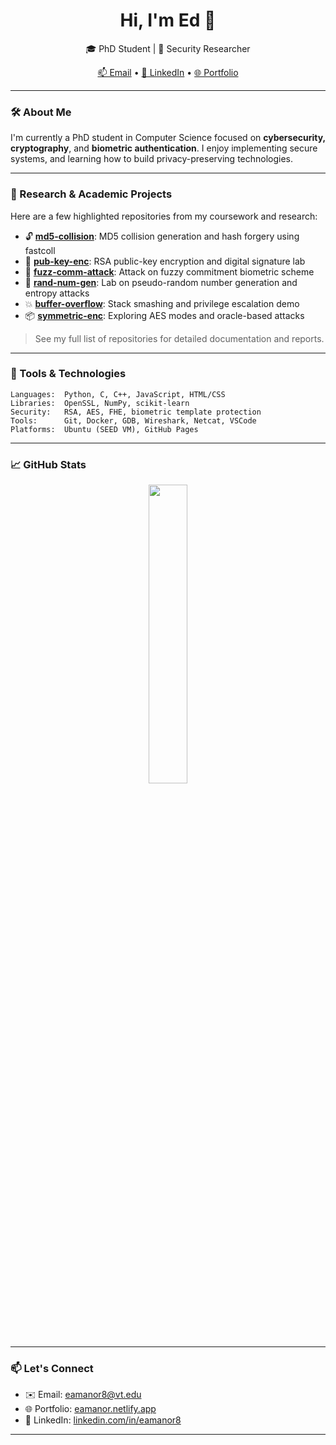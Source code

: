<!-- Profile README for @eamanor8 -->

<h1 align="center">Hi, I'm Ed 👋</h1>
<p align="center">🎓 PhD Student | 🔐 Security Researcher </p>
<p align="center">
  <a href="mailto:eamanor8@vt.edu">📫 Email</a> • 
  <a href="https://www.linkedin.com/in/eamanor8">🔗 LinkedIn</a> • 
  <a href="https://eamanor.netlify.app">🌐 Portfolio</a>
</p>

---

### 🛠️ About Me

I'm currently a PhD student in Computer Science focused on **cybersecurity, cryptography**, and **biometric authentication**. I enjoy implementing secure systems, and learning how to build privacy-preserving technologies.

---

### 🔬 Research & Academic Projects

Here are a few highlighted repositories from my coursework and research:

- 🔓 [**md5-collision**](https://github.com/eamanor8/md5-collision): MD5 collision generation and hash forgery using fastcoll  
- 🔐 [**pub-key-enc**](https://github.com/eamanor8/pub-key-enc): RSA public-key encryption and digital signature lab  
- 🧠 [**fuzz-comm-attack**](https://github.com/eamanor8/fuzz-comm-attack): Attack on fuzzy commitment biometric scheme  
- 🔑 [**rand-num-gen**](https://github.com/eamanor8/rand-num-gen): Lab on pseudo-random number generation and entropy attacks  
- 💥 [**buffer-overflow**](https://github.com/eamanor8/buffer-overflow): Stack smashing and privilege escalation demo  
- 📦 [**symmetric-enc**](https://github.com/eamanor8/symmetric-enc): Exploring AES modes and oracle-based attacks

> See my full list of repositories for detailed documentation and reports.

---

### 🧰 Tools & Technologies

```
Languages:  Python, C, C++, JavaScript, HTML/CSS
Libraries:  OpenSSL, NumPy, scikit-learn
Security:   RSA, AES, FHE, biometric template protection
Tools:      Git, Docker, GDB, Wireshark, Netcat, VSCode
Platforms:  Ubuntu (SEED VM), GitHub Pages
```

---

### 📈 GitHub Stats

<p align="center">
  <img src="https://github-readme-stats.vercel.app/api/top-langs/?username=eamanor8&layout=compact" width="35%" />
</p>

---

### 📫 Let's Connect

- ✉️ Email: eamanor8@vt.edu 
- 🌐 Portfolio: [eamanor.netlify.app](https://eamanor.netlify.app)  
- 💼 LinkedIn: [linkedin.com/in/eamanor8](https://www.linkedin.com/in/eamanor8)

---
